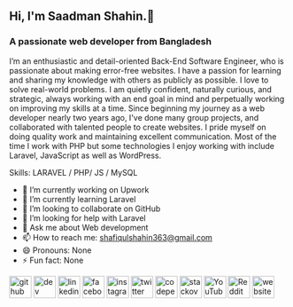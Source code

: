 ## Hi, I'm Saadman Shahin.👋
### A passionate web developer from Bangladesh

I’m an enthusiastic and detail-oriented Back-End Software Engineer, who is passionate about making error-free websites. I have a passion for learning and sharing my knowledge with others as publicly as possible. I love to solve real-world problems. I am quietly confident, naturally curious, and strategic, always working with an end goal in mind and perpetually working on improving my skills at a time. Since beginning my journey as a web developer nearly two years ago, I've done many group projects, and collaborated with talented people to create websites. I pride myself on doing quality work and maintaining excellent communication. Most of the time I work with PHP but some technologies I enjoy working with include Laravel, JavaScript as well as WordPress.

Skills: LARAVEL / PHP/ JS / MySQL

- 🔭 I’m currently working on Upwork 
- 🌱 I’m currently learning Laravel 
- 👯 I’m looking to collaborate on GitHub 
- 🤔 I’m looking for help with Laravel 
- 💬 Ask me about Web development 
- 📫 How to reach me: shafiqulshahin363@gmail.com 
- 😄 Pronouns: None 
- ⚡ Fun fact: None 


[<img src='https://cdn.jsdelivr.net/npm/simple-icons@3.0.1/icons/github.svg' alt='github' height='40'>](https://github.com/https://github.com/saadmanshahin007)  [<img src='https://cdn.jsdelivr.net/npm/simple-icons@3.0.1/icons/dev-dot-to.svg' alt='dev' height='40'>](https://dev.to/none)  [<img src='https://cdn.jsdelivr.net/npm/simple-icons@3.0.1/icons/linkedin.svg' alt='linkedin' height='40'>](https://www.linkedin.com/in/none/)  [<img src='https://cdn.jsdelivr.net/npm/simple-icons@3.0.1/icons/facebook.svg' alt='facebook' height='40'>](https://www.facebook.com/https://www.facebook.com/SaadmanShahin)  [<img src='https://cdn.jsdelivr.net/npm/simple-icons@3.0.1/icons/instagram.svg' alt='instagram' height='40'>](https://www.instagram.com/saadman_shahin/)  [<img src='https://cdn.jsdelivr.net/npm/simple-icons@3.0.1/icons/twitter.svg' alt='twitter' height='40'>](https://twitter.com/none)  [<img src='https://cdn.jsdelivr.net/npm/simple-icons@3.0.1/icons/codepen.svg' alt='codepen' height='40'>](https://codepen.io/saadman-shahin/)  [<img src='https://cdn.jsdelivr.net/npm/simple-icons@3.0.1/icons/stackoverflow.svg' alt='stackoverflow' height='40'>](https://stackoverflow.com/users/15793400/saadman-shahin)  [<img src='https://cdn.jsdelivr.net/npm/simple-icons@3.0.1/icons/youtube.svg' alt='YouTube' height='40'>](https://www.youtube.com/channel/none)  [<img src='https://cdn.jsdelivr.net/npm/simple-icons@3.0.1/icons/reddit.svg' alt='Reddit' height='40'>](https://www.reddit.com/user/none)  [<img src='https://cdn.jsdelivr.net/npm/simple-icons@3.0.1/icons/icloud.svg' alt='website' height='40'>](none)  
